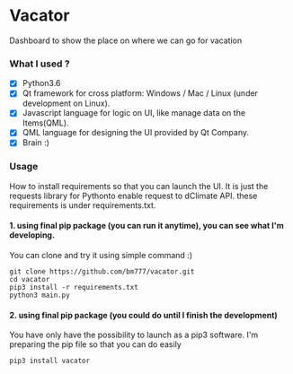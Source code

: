 # Vacator
Dashboard to show the place on where we can go for vacation


### What I used ?
 - [x] Python3.6
 - [x] Qt framework for cross platform: Windows / Mac / Linux (under development on Linux).
 - [x] Javascript language for logic on UI, like manage data on the Items(QML).
 - [X] QML language for designing the UI provided by Qt Company.
 - [x] Brain :)

### Usage
How to install requirements so that you can launch the UI. It is just the requests library for Pythonto enable request to dClimate API.
these requirements is under requirements.txt.

#### 1. using final pip package (you can run it anytime), you can see what I'm developing.
You can clone and try it using simple command :)
```
git clone https://github.com/bm777/vacator.git
cd vacator
pip3 install -r requirements.txt
python3 main.py
```

#### 2. using final pip package (you could do until I finish the development)
You have only have the possibility to launch as a pip3 software.
I'm preparing the pip file so that you can do easily
```
pip3 install vacator
```
